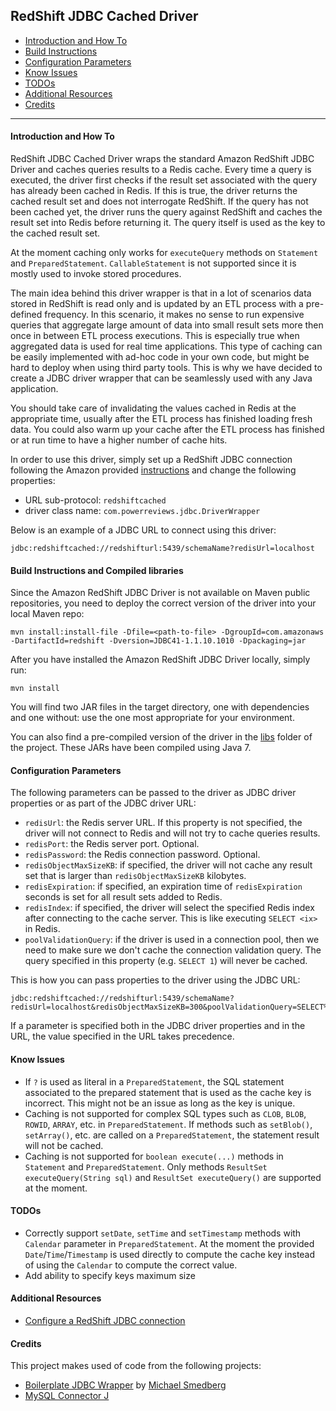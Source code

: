 RedShift JDBC Cached Driver
----------

 - [Introduction and How To](#introduction)
 - [Build Instructions](#buildInstructions)
 - [Configuration Parameters](#configurationParameters)
 - [Know Issues](#knowIssues)
 - [TODOs](#todos)
 - [Additional Resources](#additionalResources)
 - [Credits](#credits)

----------
<a id="introduction"></a>
#### Introduction and How To
RedShift JDBC Cached Driver wraps the standard Amazon RedShift JDBC Driver and caches queries results to a Redis cache.
Every time a query is executed, the driver first checks if the result set associated with the query has already been cached in Redis. If this is
true, the driver returns the cached result set and does not interrogate RedShift. If the query has not been cached yet,
the driver runs the query against RedShift and caches the result set into Redis before returning it. The query itself is used
as the key to the cached result set.

At the moment caching only works for `executeQuery` methods on `Statement` and `PreparedStatement`. `CallableStatement` is not
supported since it is mostly used to invoke stored procedures.

The main idea behind this driver wrapper is that in a lot of scenarios data stored in RedShift is read only and is updated
by an ETL process with a pre-defined frequency. In this scenario, it makes
no sense to run expensive queries that aggregate large amount of data into small result sets more then once in between ETL
process executions. This is especially true when aggregated data is used for real time applications. This type of caching
can be easily implemented with ad-hoc code in your own code, but might be hard to deploy when using third party tools. This is
why we have decided to create a JDBC driver wrapper that can be seamlessly used with any Java application.

You should take care of invalidating the values cached in Redis at the appropriate time, usually after the ETL process has finished loading fresh data.
You could also warm up your cache after the ETL process has finished or at run time to have a higher number of cache hits.

In order to use this driver, simply set up a RedShift JDBC connection following the Amazon provided [instructions](http://docs.aws.amazon.com/redshift/latest/mgmt/configure-jdbc-connection.html)
 and change the following properties:
* URL sub-protocol: `redshiftcached`
* driver class name: `com.powerreviews.jdbc.DriverWrapper`

Below is an example of a JDBC URL to connect using this driver:
```
jdbc:redshiftcached://redshifturl:5439/schemaName?redisUrl=localhost
```
<a id="buildInstructions"></a>
#### Build Instructions and Compiled libraries
Since the Amazon RedShift JDBC Driver is not available on Maven public repositories, you need to deploy the correct version of the driver into your local Maven repo:
```
mvn install:install-file -Dfile=<path-to-file> -DgroupId=com.amazonaws -DartifactId=redshift -Dversion=JDBC41-1.1.10.1010 -Dpackaging=jar
```
After you have installed the Amazon RedShift JDBC Driver locally, simply run:
```
mvn install
```
You will find two JAR files in the target directory, one with dependencies and one without: use the one most appropriate for your environment.

You can also find a pre-compiled version of the driver in the [libs](libs) folder of the project. These JARs have been compiled using Java 7.
<a id="configurationParameters"></a>
#### Configuration Parameters
The following parameters can be passed to the driver as JDBC driver properties or as part of the JDBC driver URL:
 * `redisUrl`: the Redis server URL. If this property is not specified, the driver will not connect to Redis and will not try to cache queries results.
 * `redisPort`: the Redis server port. Optional.
 * `redisPassword`: the Redis connection password. Optional.
 * `redisObjectMaxSizeKB`: if specified, the driver will not cache any result set that is larger than `redisObjectMaxSizeKB` kilobytes.
 * `redisExpiration`: if specified, an expiration time of `redisExpiration` seconds is set for all result sets added to Redis.
 * `redisIndex`: if specified, the driver will select the specified Redis index after connecting to the cache server. This is like executing `SELECT <ix>` in Redis.
 * `poolValidationQuery`: if the driver is used in a connection pool, then we need to make sure we don't cache the connection validation query. The query specified in this property (e.g. `SELECT 1`) will never be cached.

This is how you can pass properties to the driver using the JDBC URL:
```
jdbc:redshiftcached://redshifturl:5439/schemaName?redisUrl=localhost&redisObjectMaxSizeKB=300&poolValidationQuery=SELECT%201
```
If a parameter is specified both in the JDBC driver properties and in the URL, the value specified in the URL takes precedence.
<a id="knowIssues"></a>
#### Know Issues
* If `?` is used as literal in a `PreparedStatement`, the SQL statement associated to the prepared statement that is used
as the cache key is incorrect. This might not be an issue as long as the key is unique.
* Caching is not supported for complex SQL types such as `CLOB`, `BLOB`, `ROWID`, `ARRAY`, etc. in `PreparedStatement`.
If methods such as `setBlob()`, `setArray()`, etc. are called on a `PreparedStatement`, the statement result will not be cached.
* Caching is not supported for `boolean execute(...)` methods in `Statement` and `PreparedStatement`. Only methods `ResultSet executeQuery(String sql)`
and `ResultSet executeQuery()` are supported at the moment.

<a id="todos"></a>
#### TODOs
* Correctly support `setDate`, `setTime` and `setTimestamp` methods with `Calendar` parameter in `PreparedStatement`. At the
moment the provided `Date`/`Time`/`Timestamp` is used directly to compute the cache key instead of using the `Calendar`
to compute the correct value.
* Add ability to specify keys maximum size

<a id="additionalResources"></a>
#### Additional Resources
* [Configure a RedShift JDBC connection](http://docs.aws.amazon.com/redshift/latest/mgmt/configure-jdbc-connection.html)
 
<a id="credits"></a>
#### Credits
This project makes used of code from the following projects:
* [Boilerplate JDBC Wrapper](https://www.redfin.com/blog/2011/03/boilerplate_jdbc_wrapper.html) by [Michael Smedberg](https://github.com/smedberg)
* [MySQL Connector J](https://github.com/mysql/mysql-connector-j)
